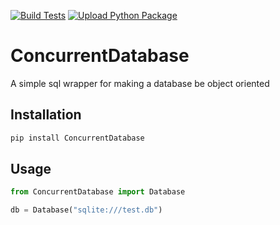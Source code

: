 [![Build Tests](https://github.com/JayFromProgramming/ConcurrentDatabase/actions/workflows/python-package.yml/badge.svg)](https://github.com/JayFromProgramming/ConcurrentDatabase/actions/workflows/python-package.yml)
[![Upload Python Package](https://github.com/JayFromProgramming/ConcurrentDatabase/actions/workflows/python-publish.yml/badge.svg)](https://github.com/JayFromProgramming/ConcurrentDatabase/actions/workflows/python-publish.yml)

# ConcurrentDatabase
A simple sql wrapper for making a database be object oriented

## Installation
```bash
pip install ConcurrentDatabase
```

## Usage
```python
from ConcurrentDatabase import Database

db = Database("sqlite:///test.db")
```